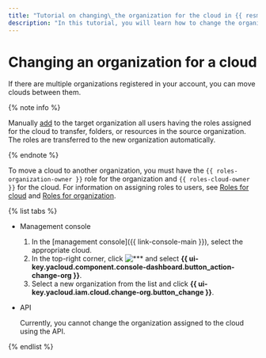 ```yaml
---
title: "Tutorial on changing\_the organization for the cloud in {{ resmgr-full-name }}"
description: "In this tutorial, you will learn how to change the organization for the cloud in {{ resmgr-full-name }}."
---
```


# Changing an organization for a cloud

If there are multiple organizations registered in your account, you can move clouds between them.

{% note info %}

Manually [add](../../../organization/operations/add-account.md) to the target organization all users having the roles assigned for the cloud to transfer, folders, or resources in the source organization. The roles are transferred to the new organization automatically.

{% endnote %}


To move a cloud to another organization, you must have the `{{ roles-organization-owner }}` role for the organization and `{{ roles-cloud-owner }}` for the cloud. For information on assigning roles to users, see [Roles for cloud](set-access-bindings.md#access-to-user) and [Roles for organization](../../../organization/security/index.md#add-role).

{% list tabs %}

- Management console



  1. In the [management console]({{ link-console-main }}), select the appropriate cloud.
  1. In the top-right corner, click ![***](../../../_assets/options.svg) and select **{{ ui-key.yacloud.component.console-dashboard.button_action-change-org }}**.
  1. Select a new organization from the list and click **{{ ui-key.yacloud.iam.cloud.change-org.button_change }}**.

- API

   Currently, you cannot change the organization assigned to the cloud using the API.

{% endlist %}
